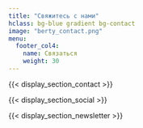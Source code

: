 ```yaml
---
title: "Свяжитесь с нами"
hclass: bg-blue gradient bg-contact
image: "berty_contact.png"
menu:
  footer_col4:
    name: Связаться
    weight: 30
---
```


{{< display_section_contact >}}

{{< display_section_social >}}

{{< display_section_newsletter >}}